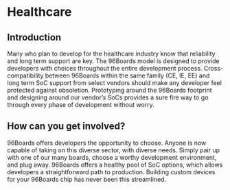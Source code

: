# Healthcare

## Introduction

Many who plan to develop for the healthcare industry know that reliability and long term support
are key. The 96Boards model is designed to provide developers with choices throughout the entire
development process. Cross-compatibility between 96Boards within the same family (CE, IE, EE) and
long term SoC support from select vendors should make any developer feel protected against
obsoletion. Prototyping around the 96Boards footprint and designing around our vendor’s SoCs
provides a sure fire way to go through every phase of development without worry.


## How can you get involved?

96Boards offers developers the opportunity to choose. Anyone is now capable of taking on this
diverse sector, with diverse needs. Simply pair up with one of our many boards, choose a worthy
development environment, and plug away. 96Boards offers a healthy pool of SoC options, which allows
developers a straightforward path to production. Building custom devices for your 96Boards chip has
never been this streamlined.

